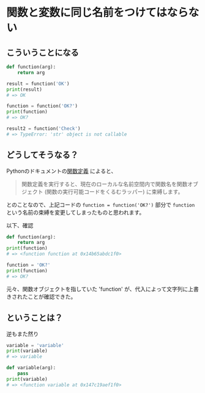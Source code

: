 # 関数と変数に同じ名前をつけてはならない

## こういうことになる

```python
def function(arg):
    return arg

result = function('OK')
print(result)
# => OK

function = function('OK?')
print(function)
# => OK?

result2 = function('Check')
# => TypeError: 'str' object is not callable
```

## どうしてそうなる？

Pythonのドキュメントの[関数定義](https://docs.python.org/ja/3/reference/compound_stmts.html#function-definitions) によると、

> 関数定義を実行すると、現在のローカルな名前空間内で関数名を関数オブジェクト (関数の実行可能コードをくるむラッパー) に束縛します。

とのことなので、上記コードの `function = function('OK?')` 部分で `function` という名前の束縛を変更してしまったものと思われます。

以下、確認

```python
def function(arg):
    return arg
print(function)
# => <function function at 0x14b65abdc1f0>

function = 'OK?'
print(function)
# => OK?
```

元々、関数オブジェクトを指していた 'function' が、代入によって文字列に上書きされたことが確認できた。

## ということは？

逆もまた然り

```python
variable = 'variable'
print(variable)
# => variable

def variable(arg):
    pass
print(variable)
# => <function variable at 0x147c19aef1f0>
```

